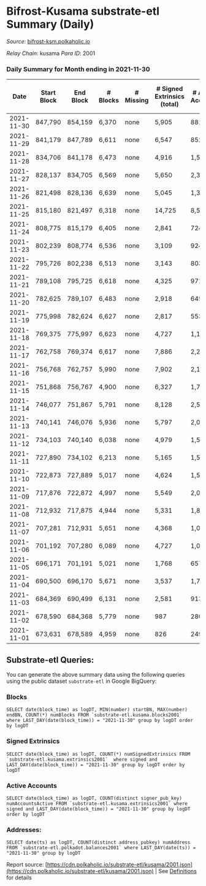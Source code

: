 # Bifrost-Kusama substrate-etl Summary (Daily)

_Source_: [bifrost-ksm.polkaholic.io](https://bifrost-ksm.polkaholic.io)

*Relay Chain*: kusama
*Para ID*: 2001



### Daily Summary for Month ending in 2021-11-30


| Date | Start Block | End Block | # Blocks | # Missing | # Signed Extrinsics (total) | # Active Accounts | # Addresses with Balances | # Events | # Transfers | # XCM Transfers In | # XCM Transfers Out |
| ---- | ----------- | --------- | -------- | --------- | --------------------------- | ----------------- | ------------------------- | -------- | ----------- | ------------------ | ------------------- |
| 2021-11-30 | 847,790 | 854,159 | 6,370 | none  | 5,905 | 881 | 93,407 | 59,563 | 10,499 ($11,805,621.21) | 118 ($1,547,834.08) | 127 ($4,163,084.31) |
| 2021-11-29 | 841,179 | 847,789 | 6,611 | none  | 6,547 | 852 | 93,361 | 64,950 | 11,381 ($18,597,895.25) | 182 ($7,504,350.58) | 148 ($5,398,498.07) |
| 2021-11-28 | 834,706 | 841,178 | 6,473 | none  | 4,916 | 1,504 | 93,289 | 52,880 | 8,261 ($8,761,849.60) | 78 ($4,944,075.66) | 118 ($1,002,860.83) |
| 2021-11-27 | 828,137 | 834,705 | 6,569 | none  | 5,650 | 2,334 | 93,253 | 60,393 | 10,024 ($3,820,107.98) | 87 ($328,637.86) | 106 ($665,040.84) |
| 2021-11-26 | 821,498 | 828,136 | 6,639 | none  | 5,045 | 1,360 | 92,946 | 49,810 | 7,003 ($3,779,581.28) | 130 ($333,611.88) | 150 ($527,277.68) |
| 2021-11-25 | 815,180 | 821,497 | 6,318 | none  | 14,725 | 8,525 | 92,024 | 117,797 | 24,694 ($11,115,818.95) | 177 ($2,898,331.09) | 189 ($635,152.40) |
| 2021-11-24 | 808,775 | 815,179 | 6,405 | none  | 2,841 | 724 | 91,390 | 35,699 | 4,357 ($6,935,839.11) | 113 ($2,626,446.74) | 78 ($311,521.66) |
| 2021-11-23 | 802,239 | 808,774 | 6,536 | none  | 3,109 | 924 | 91,007 | 38,000 | 5,072 ($2,967,642.68) | 129 ($740,447.78) | 106 ($141,444.21) |
| 2021-11-22 | 795,726 | 802,238 | 6,513 | none  | 3,143 | 803 | 90,979 | 39,126 | 5,493 ($6,497,984.78) | 133 ($1,777,738.37) | 106 ($1,053,377.50) |
| 2021-11-21 | 789,108 | 795,725 | 6,618 | none  | 4,325 | 971 | 90,942 | 48,933 | 7,014 ($3,909,903.57) | 141 ($702,339.52) | 136 ($393,517.75) |
| 2021-11-20 | 782,625 | 789,107 | 6,483 | none  | 2,918 | 645 | 90,514 | 37,223 | 5,096 ($4,396,641.40) | 128 ($1,382,535.15) | 93 ($2,083,303.77) |
| 2021-11-19 | 775,998 | 782,624 | 6,627 | none  | 2,817 | 553 | 90,388 | 36,527 | 4,654 ($5,924,169.88) | 164 ($782,551.24) | 82 ($2,938,118.13) |
| 2021-11-18 | 769,375 | 775,997 | 6,623 | none  | 4,727 | 1,150 | 90,154 | 106,080 | 20,272 ($15,135,967.34) | 295 ($7,199,704.43) | 206 ($5,445,886.01) |
| 2021-11-17 | 762,758 | 769,374 | 6,617 | none  | 7,886 | 2,229 | 89,976 | 74,442 | 12,538 ($7,970,485.20) | 119 ($596,823.66) | 168 ($964,599.70) |
| 2021-11-16 | 756,768 | 762,757 | 5,990 | none  | 7,902 | 2,190 | 88,245 | 72,579 | 12,579 ($4,169,884.69) | 152 ($605,291.20) | 145 ($521,393.94) |
| 2021-11-15 | 751,868 | 756,767 | 4,900 | none  | 6,327 | 1,798 | 86,349 | 57,716 | 9,781 ($3,686,465.14) | 97 ($460,652.46) | 57 ($234,143.56) |
| 2021-11-14 | 746,077 | 751,867 | 5,791 | none  | 8,128 | 2,542 | 84,928 | 72,305 | 12,087 ($4,418,962.52) | 121 ($1,331,463.90) | 70 ($405,726.25) |
| 2021-11-13 | 740,141 | 746,076 | 5,936 | none  | 5,797 | 2,053 | 82,750 | 54,685 | 8,144 ($2,459,010.06) | 96 ($285,060.71) | 59 ($128,404.05) |
| 2021-11-12 | 734,103 | 740,140 | 6,038 | none  | 4,979 | 1,505 | 81,296 | 49,852 | 6,386 ($9,619,706.60) | 201 ($3,132,892.67) | 135 ($2,602,871.11) |
| 2021-11-11 | 727,890 | 734,102 | 6,213 | none  | 5,165 | 1,568 | 80,481 | 49,942 | 6,973 ($7,458,292.95) | 214 ($709,543.05) | 124 ($3,841,603.05) |
| 2021-11-10 | 722,873 | 727,889 | 5,017 | none  | 4,624 | 1,536 | 79,238 | 35,608 | 6,939 ($8,433,464.05) | 213 ($2,466,715.15) | 199 ($2,304,807.86) |
| 2021-11-09 | 717,876 | 722,872 | 4,997 | none  | 5,549 | 2,043 | 78,167 | 39,127 | 7,878 ($3,285,104.82) | 211 ($751,888.19) | 131 ($418,650.94) |
| 2021-11-08 | 712,932 | 717,875 | 4,944 | none  | 5,331 | 1,878 | 76,851 | 39,851 | 7,412 ($2,065,093.19) | 241 ($1,045,974.50) | 92 ($238,592.88) |
| 2021-11-07 | 707,281 | 712,931 | 5,651 | none  | 4,368 | 1,001 | 75,569 | 37,680 | 4,746 ($8,323,137.94) | 401 ($5,743,076.68) | 284 ($684,988.01) |
| 2021-11-06 | 701,192 | 707,280 | 6,089 | none  | 4,727 | 1,076 | 75,323 | 37,469 | 4,440 ($8,477,790.01) | 459 ($3,588,627.26) | 107 ($320,398.33) |
| 2021-11-05 | 696,171 | 701,191 | 5,021 | none  | 1,768 | 657 | 75,185 | 111,541 | 20,001 ($2,945,984.55) | 188 ($4,705,421.69) | 57 ($501,124.75) |
| 2021-11-04 | 690,500 | 696,170 | 5,671 | none  | 3,537 | 1,795 | 57,930 | 26,340 | 2,901 ($6,243,684.47) | 187 ($2,126,437.87) | 78 ($152,248.40) |
| 2021-11-03 | 684,369 | 690,499 | 6,131 | none  | 2,581 | 913 | 57,803 | 25,234 | 1,843 ($2,666,709.20) | 275 ($746,005.33) | 103 ($365,204.12) |
| 2021-11-02 | 678,590 | 684,368 | 5,779 | none  | 987 | 280 | 57,664 | 17,952 | 398 ($2,731,169.53) | 137 ($290,798.90) | 34 ($30,567.57) |
| 2021-11-01 | 673,631 | 678,589 | 4,959 | none  | 826 | 249 | 57,580 | 15,579 | 307 ($1,343,390.16) | 116 ($959,868.09) | 4 ($1,796.75) |

## Substrate-etl Queries:
You can generate the above summary data using the following queries using the public dataset `substrate-etl` in Google BigQuery:


### Blocks
```
SELECT date(block_time) as logDT, MIN(number) startBN, MAX(number) endBN, COUNT(*) numBlocks FROM `substrate-etl.kusama.blocks2001`  where LAST_DAY(date(block_time)) = "2021-11-30" group by logDT order by logDT
```


### Signed Extrinsics
```
SELECT date(block_time) as logDT, COUNT(*) numSignedExtrinsics FROM `substrate-etl.kusama.extrinsics2001`  where signed and LAST_DAY(date(block_time)) = "2021-11-30" group by logDT order by logDT
```


### Active Accounts
```
SELECT date(block_time) as logDT, COUNT(distinct signer_pub_key) numAccountsActive FROM `substrate-etl.kusama.extrinsics2001` where signed and LAST_DAY(date(block_time)) = "2021-11-30" group by logDT order by logDT
```


### Addresses:
```
SELECT date(ts) as logDT, COUNT(distinct address_pubkey) numAddress FROM `substrate-etl.polkadot.balances2001` where LAST_DAY(date(ts)) = "2021-11-30" group by logDT
```



Report source: [https://cdn.polkaholic.io/substrate-etl/kusama/2001.json](https://cdn.polkaholic.io/substrate-etl/kusama/2001.json) | See [Definitions](/DEFINITIONS.md) for details
